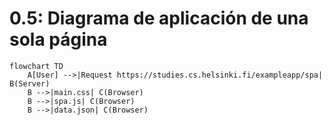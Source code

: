 # 0.5: Diagrama de aplicación de una sola página

```mermaid
flowchart TD
    A[User] -->|Request https://studies.cs.helsinki.fi/exampleapp/spa| B(Server)
    B -->|main.css| C(Browser)
    B -->|spa.js| C(Browser)
    B -->|data.json| C(Browser)
```

